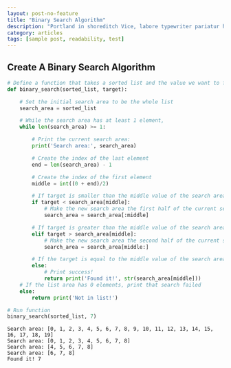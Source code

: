 ```yaml
---
layout: post-no-feature
title: "Binary Search Algorithm"
description: "Portland in shoreditch Vice, labore typewriter pariatur hoodie fap sartorial Austin. Pinterest literally occupy Schlitz forage."
category: articles
tags: [sample post, readability, test]
---
```


## Create A Binary Search Algorithm

```python
# Define a function that takes a sorted list and the value we want to find,
def binary_search(sorted_list, target):

    # Set the initial search area to be the whole list
    search_area = sorted_list

    # While the search area has at least 1 element,
    while len(search_area) >= 1:

        # Print the current search area:
        print('Search area:', search_area)

        # Create the index of the last element
        end = len(search_area) - 1

        # Create the index of the first element
        middle = int((0 + end)/2)

        # If target is smaller than the middle value of the search area
        if target < search_area[middle]:
            # Make the new search area the first half of the current search area
            search_area = search_area[:middle]

        # If target is greater than the middle value of the search area
        elif target > search_area[middle]:
            # Make the new search area the second half of the current search area
            search_area = search_area[middle:]

        # If the target is equal to the middle value of the search area:
        else:
            # Print success!
            return print('Found it!', str(search_area[middle]))
    # If the list area has 0 elements, print that search failed
    else:
        return print('Not in list!')

# Run function
binary_search(sorted_list, 7)
```

    Search area: [0, 1, 2, 3, 4, 5, 6, 7, 8, 9, 10, 11, 12, 13, 14, 15, 16, 17, 18, 19]
    Search area: [0, 1, 2, 3, 4, 5, 6, 7, 8]
    Search area: [4, 5, 6, 7, 8]
    Search area: [6, 7, 8]
    Found it! 7
